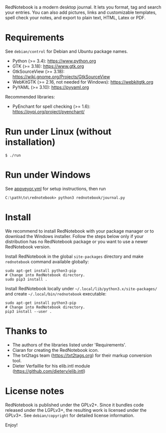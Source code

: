 RedNotebook is a modern desktop journal. It lets you format, tag and
search your entries. You can also add pictures, links and customizable
templates, spell check your notes, and export to plain text, HTML,
Latex or PDF.


# Requirements

See `debian/control` for Debian and Ubuntu package names.

  * Python (>= 3.4): https://www.python.org
  * GTK (>= 3.18): https://www.gtk.org
  * GtkSourceView (>= 3.18): https://wiki.gnome.org/Projects/GtkSourceView
  * WebKitGTK (>= 2.16, not needed for Windows): https://webkitgtk.org
  * PyYAML (>= 3.10): https://pyyaml.org

Recommended libraries:

  * PyEnchant for spell checking (>= 1.6): https://pypi.org/project/pyenchant/


# Run under Linux (without installation)

    $ ./run


# Run under Windows

See [appveyor.yml](appveyor.yml) for setup instructions, then run

    C:\path\to\rednotebook> python3 rednotebook/journal.py


# Install

We recommend to install RedNotebook with your package manager or
to download the Windows installer. Follow the steps below only if your
distribution has no RedNotebook package or you want to use a newer
RedNotebook version.

Install RedNotebook in the global `site-packages` directory and make
`rednotebook` command available globally:

    sudo apt-get install python3-pip
    # Change into RedNotebook directory.
    sudo pip3 install .

Install RedNotebook locally under
`~/.local/lib/python3.x/site-packages/` and create
`~/.local/bin/rednotebook` executable:

    sudo apt-get install python3-pip
    # Change into RedNotebook directory.
    pip3 install --user .


# Thanks to

  * The authors of the libraries listed under 'Requirements'.
  * Ciaran for creating the RedNotebook icon.
  * The txt2tags team (https://txt2tags.org) for their markup conversion tool.
  * Dieter Verfaillie for his elib.intl module
    (https://github.com/dieterv/elib.intl)


# License notes

RedNotebook is published under the GPLv2+. Since it bundles code
released under the LGPLv3+, the resulting work is licensed under the
GPLv3+. See `debian/copyright` for detailed license information.


Enjoy!
